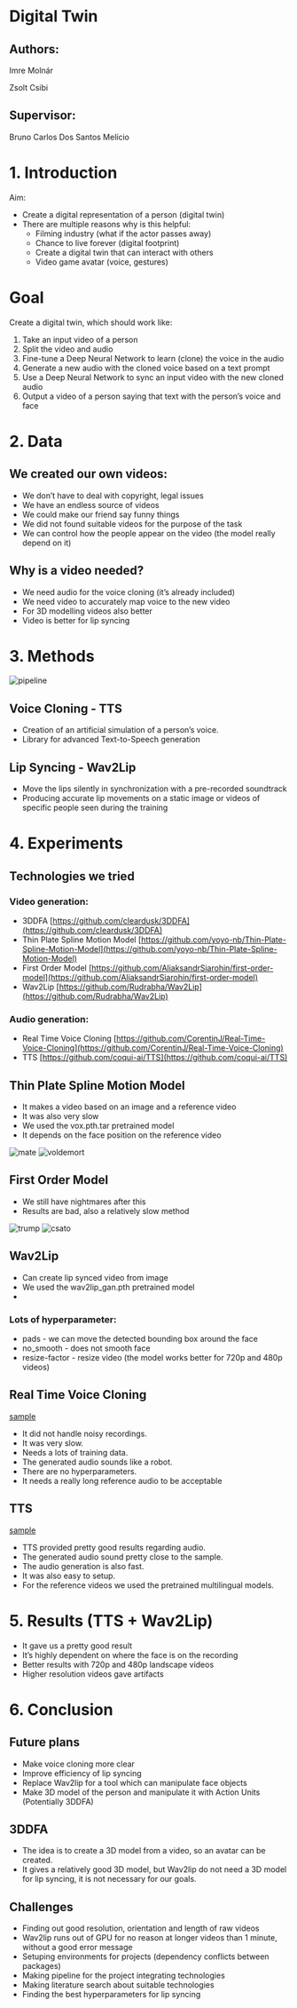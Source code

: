 # Digital Twin

## Authors:
Imre Molnár

Zsolt Csibi

## Supervisor: 
Bruno Carlos Dos Santos Melício 

# 1. Introduction

Aim: 
 - Create a digital representation of a person (digital twin)
 - There are multiple reasons why is this helpful:
   - Filming industry (what if the actor passes away)
   - Chance to live forever (digital footprint)
   - Create a digital twin that can interact with others 
   - Video game avatar (voice, gestures)

# Goal

Create a digital twin, which should work like:
1. Take an input video of a person
2. Split the video and audio
3. Fine-tune a Deep Neural Network to learn (clone) the voice in the audio
4. Generate a new audio with the cloned voice based on a text prompt
5. Use a Deep Neural Network to sync an input video with the new cloned audio
6. Output a video of a person saying that text with the person’s voice and face

# 2. Data

## We created our own videos:

 - We don’t have to deal with copyright, legal issues
 - We have an endless source of videos
 - We could make our friend say funny things
 - We did not found suitable videos for the purpose of the task
 - We can control how the people appear on the video (the model really depend on it)

## Why is a video needed?

 - We need audio for  the voice cloning (it’s already included)
 - We need video to accurately map voice to the new video
 - For 3D modelling videos also better
 - Video is better for lip syncing

# 3. Methods

![pipeline](./docs/digitalTwinpipeline.drawio.png)

## Voice Cloning  - TTS
 - Creation of an artificial simulation of a person’s voice.
 - Library for advanced Text-to-Speech generation

## Lip Syncing - Wav2Lip
 - Move the lips silently in synchronization with a pre-recorded soundtrack
 - Producing accurate lip movements on a static image or videos of specific people seen during the training

# 4. Experiments 
## Technologies we tried
### Video generation:

- 3DDFA [https://github.com/cleardusk/3DDFA](https://github.com/cleardusk/3DDFA)
- Thin Plate Spline Motion Model [https://github.com/yoyo-nb/Thin-Plate-Spline-Motion-Model](https://github.com/yoyo-nb/Thin-Plate-Spline-Motion-Model)
- First Order Model [https://github.com/AliaksandrSiarohin/first-order-model](https://github.com/AliaksandrSiarohin/first-order-model)
- Wav2Lip [https://github.com/Rudrabha/Wav2Lip](https://github.com/Rudrabha/Wav2Lip)

### Audio generation:
- Real Time Voice Cloning [https://github.com/CorentinJ/Real-Time-Voice-Cloning](https://github.com/CorentinJ/Real-Time-Voice-Cloning)
- TTS [https://github.com/coqui-ai/TTS](https://github.com/coqui-ai/TTS)

## Thin Plate Spline Motion Model
- It makes a video based on an image and a reference video
- It was also very slow
- We used the vox.pth.tar
pretrained model
- It depends on the face
position on the reference
video

![mate](./docs/mate.gif)
![voldemort](./docs/voldemort.gif)

## First Order Model
- We still have nightmares after this
- Results are bad, also a relatively slow method

![trump](./docs/trump.gif)
![csato](./docs/csato.gif)

## Wav2Lip

- Can create lip synced video from image
- We used the wav2lip_gan.pth pretrained model
- 
### Lots of hyperparameter:

- pads - we can move the detected bounding box around the face
- no_smooth - does not smooth face
- resize-factor - resize video (the model works better for 720p and 480p videos)

## Real Time Voice Cloning

[sample](./docs/7dia.wav)

 - It did not handle noisy recordings.
 - It was very slow.
 - Needs a lots of training data.
 - The generated audio sounds like a robot.
 - There are no hyperparameters.
 - It needs a really long reference audio to be acceptable

## TTS

[sample](./docs/8dia.wav)

- TTS provided pretty good results regarding audio.
- The generated audio sound pretty close to the sample.
- The audio generation is also fast.
- It was also easy to setup.
- For the reference videos we used the pretrained multilingual models.

# 5. Results (TTS + Wav2Lip)

- It gave us a pretty good result
- It’s highly dependent on where the face is on the recording
- Better results with 720p and 480p landscape videos
- Higher resolution videos gave artifacts

# 6. Conclusion

## Future plans

 - Make voice cloning more clear
 - Improve efficiency of lip syncing
 - Replace Wav2lip for a tool which can manipulate face objects
 - Make 3D model of the person and manipulate it with Action Units (Potentially 3DDFA)

## 3DDFA
 - The idea is to create a 3D model from a video, so an avatar can be created.
 - It gives a relatively good 3D model, but Wav2lip do not need a 3D model for lip syncing, it is not necessary for our goals.

## Challenges

 - Finding out good resolution, orientation and length of raw videos
 - Wav2lip runs out of GPU for no reason at longer videos than 1 minute, without a good error message
 - Setuping environments for projects (dependency conflicts between packages)
 - Making pipeline for the project integrating technologies
 - Making literature search about suitable technologies
 - Finding the best hyperparameters for lip syncing
